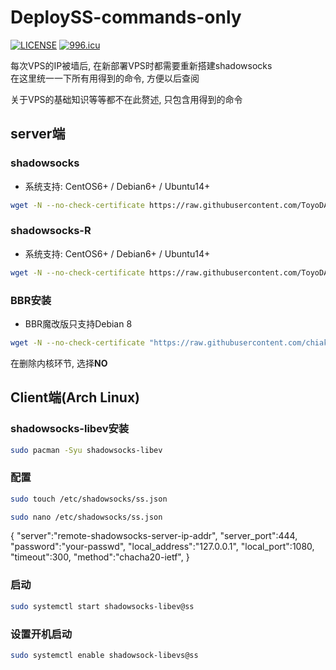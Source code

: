 # DeploySS-commands-only

[![LICENSE](https://img.shields.io/badge/license-Anti%20996-blue.svg)](https://github.com/996icu/996.ICU/blob/master/LICENSE)
[![996.icu](https://img.shields.io/badge/link-996.icu-red.svg)](https://996.icu)

每次VPS的IP被墙后, 在新部署VPS时都需要重新搭建shadowsocks  
在这里统一一下所有用得到的命令, 方便以后查阅

关于VPS的基础知识等等都不在此赘述, 只包含用得到的命令

## server端

### shadowsocks

- 系统支持: CentOS6+ / Debian6+ / Ubuntu14+

```bash
wget -N --no-check-certificate https://raw.githubusercontent.com/ToyoDAdoubi/doubi/master/ss-go.sh && chmod +x ss-go.sh && bash ss-go.sh
```

### shadowsocks-R

- 系统支持: CentOS6+ / Debian6+ / Ubuntu14+

```bash
wget -N --no-check-certificate https://raw.githubusercontent.com/ToyoDAdoubi/doubi/master/ssr.sh && chmod +x ssr.sh && bash ssr.sh
```

### BBR安装

- BBR魔改版只支持Debian 8

```bash
wget -N --no-check-certificate "https://raw.githubusercontent.com/chiakge/Linux-NetSpeed/master/tcp.sh" && chmod +x tcp.sh && ./tcp.sh
```

在删除内核环节, 选择**NO**

## Client端(Arch Linux)

### shadowsocks-libev安装

```bash
sudo pacman -Syu shadowsocks-libev
```

### 配置

```bash
sudo touch /etc/shadowsocks/ss.json
```

```bash
sudo nano /etc/shadowsocks/ss.json
```

>
{
    "server":"remote-shadowsocks-server-ip-addr",
    "server_port":444,
    "password":"your-passwd",
    "local_address":"127.0.0.1",
    "local_port":1080,
    "timeout":300,
    "method":"chacha20-ietf",
}
>

### 启动

```bash
sudo systemctl start shadowsocks-libev@ss
```

### 设置开机启动

```bash
sudo systemctl enable shadowsock-libevs@ss
```

